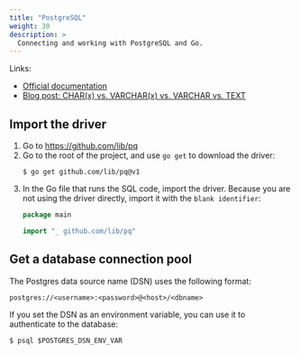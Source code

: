 ```yaml
---
title: "PostgreSQL"
weight: 30
description: >
  Connecting and working with PostgreSQL and Go.
---
```

Links:

- [Official documentation](https://www.postgresql.org/docs/current/datatype.html)
- [Blog post: CHAR(x) vs. VARCHAR(x) vs. VARCHAR vs. TEXT ](https://www.depesz.com/2010/03/02/charx-vs-varcharx-vs-varchar-vs-text/)

## Import the driver

1. Go to https://github.com/lib/pq
2. Go to the root of the project, and use `go get` to download the driver:
   ```shell
   $ go get github.com/lib/pq@v1
   ```
3. In the Go file that runs the SQL code, import the driver. Because you are not using the driver directly, import it with the `blank identifier`:
   ```go
   package main

   import "_ github.com/lib/pq"
   ```

## Get a database connection pool

The Postgres data source name (DSN) uses the following format:

```
postgres://<username>:<password>@<host>/<dbname>
```

If you set the DSN as an environment variable, you can use it to authenticate to the database:

```shell
$ psql $POSTGRES_DSN_ENV_VAR
```